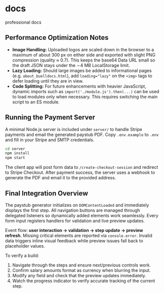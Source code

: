 # docs
professional docs

## Performance Optimization Notes

* **Image Handling:** Uploaded logos are scaled down in the browser to a maximum of about 300 px on either side and exported with slight PNG compression (quality ≈ 0.7). This keeps the base64 Data URL small so the draft JSON stays under the ∼4 MB LocalStorage limit.
* **Lazy Loading:** Should large images be added to informational pages (e.g. `about_buelldocs.html`), add `loading="lazy"` on the `<img>` tags to defer loading until they are in view.
* **Code Splitting:** For future enhancements with heavier JavaScript, dynamic imports such as `import('./module.js').then(...)` can be used to load modules only when necessary. This requires switching the main script to an ES module.

## Running the Payment Server

A minimal Node.js server is included under `server/` to handle Stripe payments and email the generated paystub PDF. Copy `.env.example` to `.env` and fill in your Stripe and SMTP credentials.

```bash
cd server
npm install
npm start
```

The client app will post form data to `/create-checkout-session` and redirect to Stripe Checkout. After payment success, the server uses a webhook to generate the PDF and email it to the provided address.

## Final Integration Overview

The paystub generator initializes on `DOMContentLoaded` and immediately displays the first step. All navigation buttons are managed through delegated listeners so dynamically added elements work seamlessly. Every form input registers handlers for validation and live preview updates.

Event flow: **user interaction → validation → step update → preview refresh**. Missing critical elements are reported via `console.error`. Invalid data triggers inline visual feedback while preview issues fall back to placeholder values.

To verify a build:

1. Navigate through the steps and ensure next/previous controls work.
2. Confirm salary amounts format as currency when blurring the input.
3. Modify any field and check that the preview updates immediately.
4. Watch the progress indicator to verify accurate tracking of the current step.
